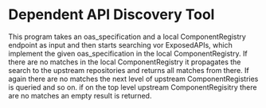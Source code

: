 # Dependent API Discovery Tool

This program takes an oas_specification and a local ComponentRegistry endpoint as input and then starts searching vor ExposedAPIs, which implement the given oas_specification in the local ComponentRegistry.
If there are no matches in the local ComponentRegistry it propagates the search to the upstream repositories and returns all matches from there. If again there are no matches the next level of upstream ComponentRegistries is queried and so on. if on the top level upstream ComponentRegisitry there are no matches an empty result is returned.
